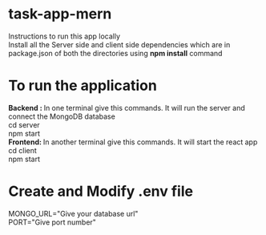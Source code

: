 # task-app-mern
Instructions to run this app locally <br />
Install all the Server side and client side dependencies which are in package.json of both the directories using <b>npm install</b> command <br />
<h1>To run the application</h1>
<b>Backend : </b>
In one terminal give this commands. It will run the server and connect the MongoDB database <br />
cd server<br />
npm start <br />
<b>Frontend: </b>
In another terminal give this commands. It will start the react app <br />
cd client <br />
npm start <br />
<h1>Create and Modify .env file</h1>
MONGO_URL="Give your database url" <br />
PORT="Give port number" <br />




